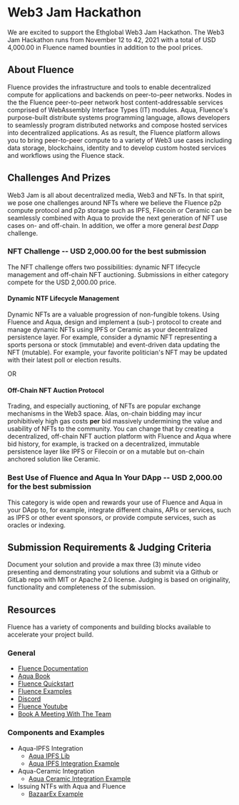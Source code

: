 # Web3 Jam Hackathon

We are excited to support the Ethglobal Web3 Jam Hackathon. The Web3 Jam  Hackathon runs from November 12 to 42, 2021 with a total of USD 4,000.00 in Fluence named bounties in addition to the pool prices.

## About Fluence

Fluence provides the infrastructure and tools to enable decentralized compute for applications and backends on peer-to-peer networks. Nodes in the the Fluence peer-to-peer network host content-addressable services comprised of WebAssembly Interface Types (IT) modules. Aqua, Fluence's purpose-built distribute systems programming language, allows developers to seamlessly program distributed networks and compose hosted services into decentralized applications. As as result, the Fluence platform allows you to bring peer-to-peer compute to a variety of Web3 use cases including data storage, blockchains, identity and to develop custom hosted services and workflows using the Fluence stack.

## Challenges And Prizes

Web3 Jam is all about decentralized media, Web3 and NFTs. In that spirit, we pose one challenges around NFTs where we believe the Fluence p2p compute protocol and p2p storage such as IPFS, Filecoin or Ceramic can be seamlessly combined with Aqua to provide the next generation of NFT use cases on- and off-chain. In addition, we offer a more general *best Dapp* challenge.

### NFT Challenge  -- USD 2,000.00 for the best submission

The NFT challenge offers two possibilities: dynamic NFT lifecycle management and off-chain NFT auctioning. Submissions in either category compete for the USD 2,000.00 price.

#### Dynamic NTF Lifecycle Management

Dynamic NFTs are a valuable progression of non-fungible tokens. Using Fluence and Aqua, design and implement a (sub-) protocol to create and manage dynamic NFTs using IPFS or Ceramic as your decentralized persistence layer. For example, consider a dynamic NFT representing a sports persona or stock (immutable) and event-driven data updating the NFT (mutable). For example, your favorite politician's NFT may be updated with their latest poll or election results.

OR

#### Off-Chain NFT Auction Protocol

Trading, and especially auctioning, of NFTs are popular exchange mechanisms in the Web3 space. Alas, on-chain bidding may incur prohibitively high gas costs **per** bid massively undermining the value and usability of NFTs to the community. You can change that by creating a decentralized, off-chain NFT auction platform with Fluence and Aqua where bid history, for example, is tracked on a decentralized, immutable persistence layer like IPFS or Filecoin or on a mutable but on-chain anchored solution like Ceramic.


### Best Use of Fluence and Aqua In Your DApp  -- USD 2,000.00 for the best submission

This category is wide open and rewards your use of Fluence and Aqua in your DApp to, for example,  integrate different chains, APIs or services, such as IPFS or other event sponsors, or provide compute services, such as oracles or indexing.

## Submission Requirements & Judging Criteria

Document your solution and provide a max three (3) minute video presenting and demonstrating your solutions and submit via a Github or GitLab repo with MIT or Apache 2.0 license. Judging is based on originality, functionality and completeness of the submission.

## Resources

Fluence has a variety of components and building blocks available to accelerate your project build.

### General

* [Fluence Documentation](https://doc.fluence.dev/docs/)
* [Aqua Book](https://doc.fluence.dev/aqua-book/)
* [Fluence Quickstart](https://github.com/fluencelabs/examples/tree/main/quickstart)
* [Fluence Examples](https://github.com/fluencelabs/examples)
* [Discord](https://fluence.chat)
* [Fluence Youtube](https://www.youtube.com/channel/UC3b5eFyKRFlEMwSJ1BTjpbw)
* [Book A Meeting With The Team](https://calendly.com/fluencehack/)


### Components and Examples

* Aqua-IPFS Integration
  * [Aqua IPFS Lib](https://doc.fluence.dev/aqua-book/libraries/aqua-ipfs)
  * [Aqua IPFS Integration Example](https://github.com/fluencelabs/examples/tree/main/aqua-examples/aqua-ipfs-integration)
* Aqua-Ceramic Integration
  * [Aqua Ceramic Integration Example](https://github.com/fluencelabs/examples/tree/main/aqua-examples/aqua-ceramic-integration)
* Issuing NTFs with Aqua and Fluence
  * [BazaarEx Example](https://github.com/tejas-kothari/BazaarEx)
